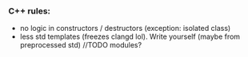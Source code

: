 ### C++ rules:
 - no logic in constructors / destructors (exception: isolated class)
 - less std templates (freezes clangd lol). Write yourself (maybe from preprocessed std) //TODO modules?
